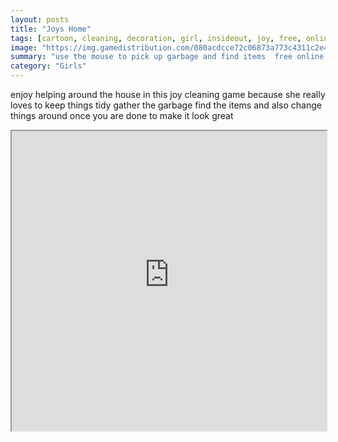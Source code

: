 ```yaml
---
layout: posts
title: "Joys Home"
tags: [cartoon, cleaning, decoration, girl, insideout, joy, free, online, games, oyna, game, free, games, play, play, games]
image: "https://img.gamedistribution.com/080acdcce72c06873a773c4311c2e464.jpg"
summary: "use the mouse to pick up garbage and find items  free online games oyna game free games play play games"
category: "Girls"
---
```


enjoy helping around the house in this joy cleaning game because she really loves to keep things tidy gather the garbage find the items and also change things around once you are done to make it look great

<iframe width="100%" height="480px;" src="https://flash.gamedistribution.com?game=080acdcce72c06873a773c4311c2e464"></iframe>